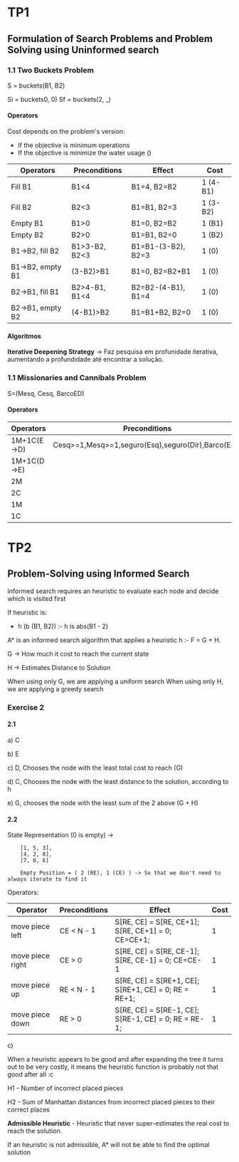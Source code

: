 # TP1
## Formulation of Search Problems and Problem Solving  using Uninformed search

### 1.1 Two Buckets Problem
S = buckets(B1, B2)

Si = buckets0, 0)
Sf = buckets(2, _)

#### Operators
Cost depends on the problem's version:
- If the objective is minimum operations
- If the objective is minimize the water usage ()

| Operators        | Preconditions | Effect             | Cost     |
|------------------|---------------|--------------------|----------|
| Fill B1          | B1<4          | B1=4, B2=B2        | 1 (4-B1) |
| Fill B2          | B2<3          | B1=B1, B2=3        | 1 (3-B2) |
| Empty B1         | B1>0          | B1=0, B2=B2        | 1 (B1)   |
| Empty B2         | B2>0          | B1=B1, B2=0        | 1 (B2)   |
| B1->B2, fill B2  | B1>3-B2, B2<3 | B1=B1-(3-B2), B2=3 | 1 (0)    |
| B1->B2, empty B1 | (3-B2)>B1     | B1=0, B2=B2+B1     | 1 (0)    |
| B2->B1, fill B1  | B2>4-B1, B1<4 | B2=B2-(4-B1), B1=4 | 1 (0)    |
| B2->B1, empty B2 | (4-B1)>B2     | B1=B1+B2, B2=0     | 1 (0)    |

#### Algoritmos
**Iterative Deepening Strategy** -> Faz pesquisa em profunidade iterativa, aumentando a profundidade até encontrar a solução.

### 1.1 Missionaries and Cannibals Problem

S=(Mesq, Cesq, BarcoED)

#### Operators
| Operators   | Preconditions                                      | Effect | Cost |
|-------------|----------------------------------------------------|--------|------|
| 1M+1C(E->D) | Cesq>=1,Mesq>=1,seguro(Esq),seguro(Dir),Barco(Esq) |        |      |
| 1M+1C(D->E) |                                                    |        |      |
| 2M          |                                                    |        |      |
| 2C          |                                                    |        |      |
| 1M          |                                                    |        |      |
| 1C          |                                                    |        |      |

# TP2
## Problem-Solving using Informed Search

Informed search requires an heuristic to evaluate each node and decide which is visited first

If heuristic is:
- h (b (B1, B2)) :- h is abs(B1 - 2)

A* is an informed search algorithm that applies a heuristic h :- F = G + H.

G -> How much it cost to reach the current state

H -> Estimates Distance to Solution

When using only G, we are applying a uniform search
When using only H, we are applying a greedy search

### Exercise 2
#### 2.1
a) C 

b) E

c) D, Chooses the node with the least total cost to reach (G)
 
d) C, Chooses the node with the least distance to the solution, according to h

e) G, chooses the node with the least sum of the 2 above (G + H)

#### 2.2
State Representation (0 is empty) -> 
```
    [1, 5, 3],
    [4, 2, 8], 
    [7, 0, 6]
    
    Empty Position = ( 2 (RE), 1 (CE) ) -> So that we don't need to always iterate to find it
```


Operators:

| Operator         | Preconditions | Effect                                               | Cost |
|------------------|---------------|------------------------------------------------------|------|
| move piece left  | CE < N - 1    | S[RE, CE] = S[RE, CE+1]; S[RE, CE+1] = 0; CE=CE+1;   | 1    |
| move piece right | CE > 0        | S[RE, CE] = S[RE, CE-1]; S[RE, CE-1] = 0; CE=CE-1    | 1    |
| move piece up    | RE < N - 1    | S[RE, CE] = S[RE+1, CE]; S[RE+1, CE] = 0; RE = RE+1; | 1    |
| move piece down  | RE > 0        | S[RE, CE] = S[RE-1, CE]; S[RE-1, CE] = 0; RE = RE-1; | 1    |

c) 

When a heuristic appears to be good and after expanding the tree it turns out to be very costly, it means the heuristic function is probably not that good after all :c

H1 - Number of incorrect placed pieces

H2 - Sum of Manhattan distances from incorrect placed pieces to their correct places

**Admissible Heuristic** - Heuristic that never super-estimates the real cost to reach the solution.

If an heuristic is not admissible, A* will not be able to find the optimal solution